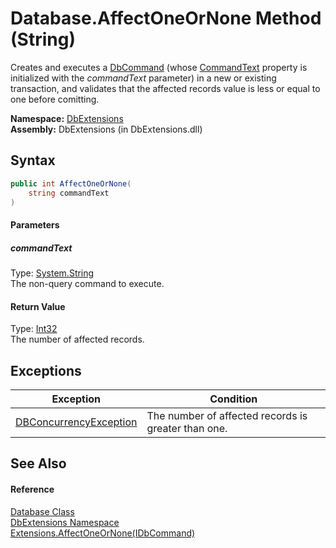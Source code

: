 Database.AffectOneOrNone Method (String)
========================================
Creates and executes a [DbCommand][1] (whose [CommandText][2] property is initialized with the *commandText* parameter) in a new or existing transaction, and validates that the affected records value is less or equal to one before comitting.

**Namespace:** [DbExtensions][3]  
**Assembly:** DbExtensions (in DbExtensions.dll)

Syntax
------

```csharp
public int AffectOneOrNone(
	string commandText
)
```

#### Parameters

##### *commandText*
Type: [System.String][4]  
The non-query command to execute.

#### Return Value
Type: [Int32][5]  
The number of affected records.

Exceptions
----------

Exception                   | Condition                                           
--------------------------- | --------------------------------------------------- 
[DBConcurrencyException][6] | The number of affected records is greater than one. 


See Also
--------

#### Reference
[Database Class][7]  
[DbExtensions Namespace][3]  
[Extensions.AffectOneOrNone(IDbCommand)][8]  

[1]: http://msdn.microsoft.com/en-us/library/852d01k6
[2]: http://msdn.microsoft.com/en-us/library/9d2hk99t
[3]: ../README.md
[4]: http://msdn.microsoft.com/en-us/library/s1wwdcbf
[5]: http://msdn.microsoft.com/en-us/library/td2s409d
[6]: http://msdn.microsoft.com/en-us/library/bsdf9tb2
[7]: README.md
[8]: ../Extensions/AffectOneOrNone.md